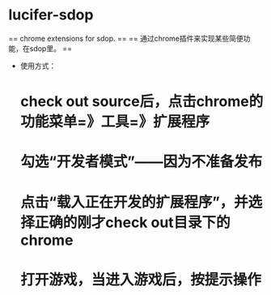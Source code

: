 lucifer-sdop
============

 == chrome extensions for sdop. ==
 == 通过chrome插件来实现某些简便功能，在sdop里。 ==


 * 使用方式：
   # check out source后，点击chrome的功能菜单=》工具=》扩展程序
   # 勾选“开发者模式”——因为不准备发布
   # 点击“载入正在开发的扩展程序”，并选择正确的刚才check out目录下的chrome
   # 打开游戏，当进入游戏后，按提示操作